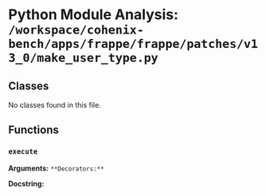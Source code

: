 # Python Module Analysis: `/workspace/cohenix-bench/apps/frappe/frappe/patches/v13_0/make_user_type.py`

## Classes

No classes found in this file.


## Functions

### `execute`
**Arguments:** ``
**Decorators:** ``

**Docstring:**
```

```

